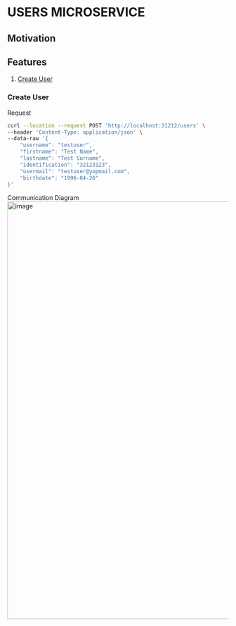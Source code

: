 # USERS MICROSERVICE

## Motivation
## Features
1. [Create User](#create-user)

### Create User
Request 

```bash
curl --location --request POST 'http://localhost:31212/users' \
--header 'Content-Type: application/json' \
--data-raw '{
    "username": "testuser",
    "firstname": "Test Name",
    "lastname": "Test Surname",
    "identification": "32123123",
    "usermail": "testuser@yopmail.com",
    "birthdate": "1996-04-26"
}'
```

Communication Diagram
<img width="949" alt="image" src="https://user-images.githubusercontent.com/43233080/153966221-c2fc6a75-3a34-478e-9c0f-dc881a399772.png">
